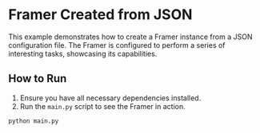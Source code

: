 # Framer Created from JSON

This example demonstrates how to create a Framer instance from a JSON configuration file. The Framer is configured to perform a series of interesting tasks, showcasing its capabilities.

## How to Run

1. Ensure you have all necessary dependencies installed.
2. Run the `main.py` script to see the Framer in action.

```bash
python main.py
```
